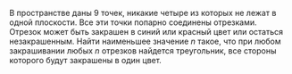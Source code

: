 В пространстве даны 9 точек, никакие четыре из которых не лежат в одной плоскости. Все эти точки попарно соединены отрезками. Отрезок может быть закрашен в синий или красный цвет или остаться незакрашенным. Найти наименьшее значение $n$  такое, что при любом закрашивании любых $n$ отрезков найдется треугольник, все стороны которого будут закрашены в один цвет.